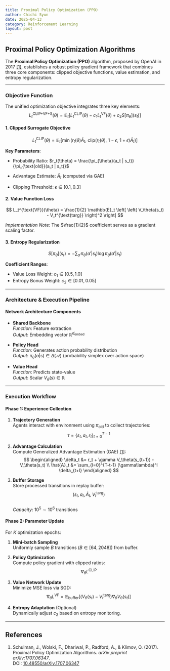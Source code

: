 ```yaml
---
title: Proximal Policy Optimization (PPO)
author: Chichi Syun
date: 2025-04-13
category: Reinforcement Learning
layout: post
---
```


## Proximal Policy Optimization Algorithms

The **Proximal Policy Optimization (PPO)** algorithm, proposed by OpenAI in 2017 [[1]](#references), establishes a robust policy gradient framework that combines three core components: clipped objective functions, value estimation, and entropy regularization.

---

### Objective Function
The unified optimization objective integrates three key elements:
$$
L_t^{\text{CLIP+VF+S}}(\theta) = \mathbb{E}_t \left[ L_t^{\text{CLIP}}(\theta) - c_1 L_t^{\text{VF}}(\theta) + c_2 S[\pi_\theta](s_t) \right]
$$

#### 1. Clipped Surrogate Objective
$$
L_t^{\text{CLIP}}(\theta) = \mathbb{E}_t \left[ \min\left( r_t(\theta) \hat{A}_t,\ \text{clip}\left( r_t(\theta),\ 1-\epsilon,\ 1+\epsilon \right) \hat{A}_t \right) \right]
$$  
  
**Key Parameters**:
- Probability Ratio: $r_t(\theta) = \frac{\pi_{\theta}(a_t | s_t)}{\pi_{\text{old}}(a_t | s_t)}$  
  
- Advantage Estimate: $\hat{A}_t$ (computed via GAE)  
  
- Clipping Threshold: $\epsilon \in [0.1, 0.3]$

#### 2. Value Function Loss
$$
L_t^{\text{VF}}(\theta) = \frac{1}{2} \mathbb{E}_t \left[ \left( V_\theta(s_t) - V_t^{\text{targ}} \right)^2 \right]
$$  
  
*Implementation Note*: The $\frac{1}{2}$ coefficient serves as a gradient scaling factor.  
  

#### 3. Entropy Regularization
$$
S[\pi_\theta](s_t) = -\sum_{a'} \pi_\theta(a'|s_t) \log \pi_\theta(a'|s_t)
$$  
  
**Coefficient Ranges**:  
    
- Value Loss Weight: $c_1 \in [0.5, 1.0]$
- Entropy Bonus Weight: $c_2 \in [0.01, 0.05]$

---

### Architecture & Execution Pipeline  
  
#### Network Architecture Components
- **Shared Backbone**  
  *Function*: Feature extraction    
  *Output*: Embedding vector $\mathbb{R}^{d_{\text{embed}}}$  
  
- **Policy Head**    
  *Function*: Generates action probability distribution    
  *Output*: $\pi_\theta(a|s) \in \Delta(\mathcal{A})$ (probability simplex over action space)  
  
- **Value Head**    
  *Function*: Predicts state-value    
  *Output*: Scalar $V_\theta(s) \in \mathbb{R}$  
  
---

### Execution Workflow

#### Phase 1: Experience Collection
1. **Trajectory Generation**  
   Agents interact with environment using $\pi_{\text{old}}$ to collect trajectories:  
   $$\tau = \{s_t, a_t, r_t\}_{t=0}^{T-1}$$

2. **Advantage Calculation**  
   Compute Generalized Advantage Estimation (GAE) [[1]](#references):  
   $$
   \begin{aligned}
   \delta_t &= r_t + \gamma V_\theta(s_{t+1}) - V_\theta(s_t) \\
   \hat{A}_t &= \sum_{l=0}^{T-t-1} (\gamma\lambda)^l \delta_{t+l}
   \end{aligned}
   $$

3. **Buffer Storage**  
   Store processed transitions in replay buffer:  
   $$(s_t, a_t, \hat{A}_t, V_t^{\text{targ}})$$  
   *Capacity*: $10^5 \sim 10^6$ transitions

#### Phase 2: Parameter Update
For $K$ optimization epochs:
1. **Mini-batch Sampling**  
   Uniformly sample $B$ transitions ($B \in [64, 2048]$) from buffer.

2. **Policy Optimization**  
   Compute policy gradient with clipped ratios:  
   $$\nabla_\theta L^{\text{CLIP}}$$

3. **Value Network Update**  
   Minimize MSE loss via SGD:  
   $$
   \nabla_\theta L^{\text{VF}} = \mathbb{E}_{\text{buffer}} \left[ \left( V_\theta(s_t) - V_t^{\text{targ}} \right) \nabla_\theta V_\theta(s_t) \right]
   $$

4. **Entropy Adaptation** (Optional)  
   Dynamically adjust $c_2$ based on entropy monitoring.

---

## References
1. Schulman, J., Wolski, F., Dhariwal, P., Radford, A., & Klimov, O. (2017). Proximal Policy Optimization Algorithms. *arXiv preprint arXiv:1707.06347*.  
   DOI: [10.48550/arXiv.1707.06347](https://doi.org/10.48550/arXiv.1707.06347)